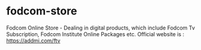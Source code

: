 # fodcom-store
Fodcom Online Store - Dealing in digital products, which include Fodcom Tv Subscription, Fodcom Institute Online Packages etc.
Official website is :
https://addmi.com/ftv
